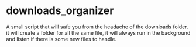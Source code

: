# downloads_organizer
A small script that will safe you from the headache of the downloads folder. it will create a folder for all the same file, it will always run in the background and listen if there is some new files to handle.
